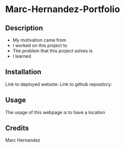 # Marc-Hernandez-Portfolio

## Description

- My motivation came from 
- I worked on this project to 
- The problem that this project solves is 
- I learned 

## Installation

Link to deployed website:
Link to github repository: 

## Usage

The usage of this webpage is to have a location 

## Credits

Marc Hernandez